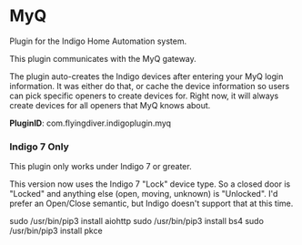 # MyQ

Plugin for the Indigo Home Automation system.

This plugin communicates with the MyQ gateway.

The plugin auto-creates the Indigo devices after entering your MyQ login information. It was either do that, 
or cache the device information so users can pick specific openers to create devices for. Right now, it will 
always create devices for all openers that MyQ knows about.


**PluginID**: com.flyingdiver.indigoplugin.myq

### Indigo 7 Only

This plugin only works under Indigo 7 or greater.

This version now uses the Indigo 7 "Lock" device type.  So a closed door is "Locked" and anything else 
(open, moving, unknown) is "Unlocked".  I'd prefer an Open/Close semantic, but Indigo doesn't support that at this time.


sudo /usr/bin/pip3 install aiohttp
sudo /usr/bin/pip3 install bs4
sudo /usr/bin/pip3 install pkce

